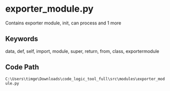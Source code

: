 # exporter_module.py

Contains exporter module, init, can process and 1 more

## Keywords

data, def, self, import, module, super, return, from, class, exportermodule

## Code Path

`C:\Users\timge\Downloads\code_logic_tool_full\src\modules\exporter_module.py`

